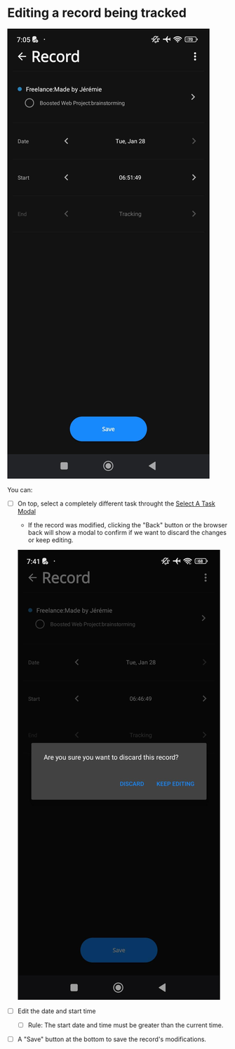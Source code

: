 # Editing a record being tracked

![screenshot](images/record-screen-being-tracked.jpeg)

You can:

- [ ] On top, select a completely different task throught the [Select A Task Modal](select-a-task-modal.md)

  - If the record was modified, clicking the "Back" button or the browser back will show a modal to confirm if we want to discard the changes or keep editing.

  ![screenshot](images/record-screen-changes-not-saved.jpeg)

- [ ] Edit the date and start time
  - [ ] Rule: The start date and time must be greater than the current time.
- [ ] A "Save" button at the bottom to save the record's modifications.
